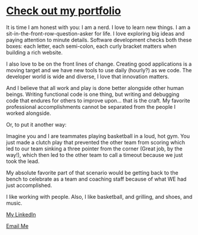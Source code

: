 # [Check out my portfolio](https://acekingqueen.github.io/Summer-Portfolio/)

It is time I am honest with you: I am a nerd. I love to learn new things. I am a sit-in-the-front-row-question-asker for life. I love exploring big ideas and paying attention to minute details. Software development checks both these boxes: each letter, each semi-colon, each curly bracket matters when building a rich website.

I also love to be on the front lines of change. Creating good applications is a moving target and we have new tools to use daily (hourly?) as we code. The developer world is wide and diverse, I love that innovation matters.

And I believe that all work and play is done better alongside other human beings. Writing functional code is one thing, but writing and debugging code that endures for others to improve upon... that is the craft. My favorite professional accomplishments cannot be separated from the people I worked alongside.

Or, to put it another way:

Imagine you and I are teammates playing basketball in a loud, hot gym. You just made a clutch play that prevented the other team from scoring which led to our team sinking a three pointer from the corner (Great job, by the way!), which then led to the other team to call a timeout because we just took the lead.

My absolute favorite part of that scenario would be getting back to the bench to celebrate as a team and coaching staff because of what WE had just accomplished.

I like working with people. Also, I like basketball, and grilling, and shoes, and music.

[My LinkedIn](https://www.linkedin.com/in/allisonkingwilliams/) 

[Email Me](aceking@mac.com)

